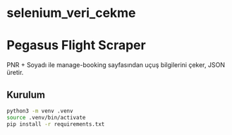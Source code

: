 # selenium_veri_cekme
# Pegasus Flight Scraper

PNR + Soyadı ile manage-booking sayfasından uçuş bilgilerini çeker, JSON üretir.

## Kurulum
```bash
python3 -m venv .venv
source .venv/bin/activate
pip install -r requirements.txt

